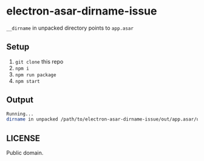 # electron-asar-dirname-issue

`__dirname` in unpacked directory points to `app.asar`

## Setup

1. `git clone` this repo
2. `npm i`
3. `npm run package`
4. `npm start`

## Output

```sh
Running...
dirname in unpacked /path/to/electron-asar-dirname-issue/out/app.asar/unpacked
```

## LICENSE

Public domain.
